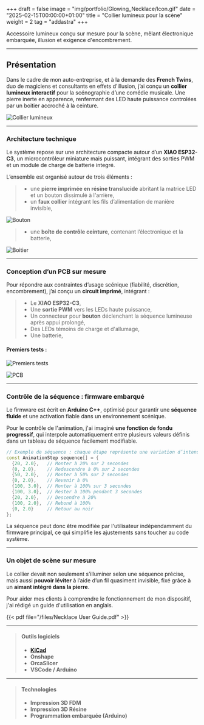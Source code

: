 +++
draft = false
image = "img/portfolio/Glowing_Necklace/Icon.gif"
date = "2025-02-15T00:00:00+01:00"
title = "Collier lumineux pour la scène"
weight = 2
tag = "addastra"
+++

Accessoire lumineux conçu sur mesure pour la scène, mêlant électronique embarquée, illusion et exigence d'encombrement.
<!--more-->

---

## Présentation

Dans le cadre de mon auto-entreprise, et à la demande des **French Twins**, duo de magiciens et consultants en effets d'illusion, j’ai conçu un **collier lumineux interactif** pour la scénographie d’une comédie musicale. Une pierre inerte en apparence, renfermant des LED haute puissance controlées par un boitier accroché à la ceinture.

![Collier lumineux](/img/portfolio/Glowing_Necklace/Icon.gif)

---

### Architecture technique

Le système repose sur une architecture compacte autour d’un **XIAO ESP32-C3**, un microcontrôleur miniature mais puissant, intégrant des sorties PWM et un module de charge de batterie integré.

L’ensemble est organisé autour de trois éléments :

>- une **pierre imprimée en résine translucide** abritant la matrice LED et un bouton dissimulé à l'arrière,  
>- un **faux collier** intégrant les fils d’alimentation de manière invisible,  

![Bouton](/img/portfolio/Glowing_Necklace/switch.jpg)  

>- une **boîte de contrôle ceinture**, contenant l’électronique et la batterie,  

![Boitier](/img/portfolio/Glowing_Necklace/BOX.gif)  

---

### Conception d’un PCB sur mesure

Pour répondre aux contraintes d’usage scénique (fiabilité, discrétion, encombrement), j’ai conçu un **circuit imprimé**, intégrant :

>- Le **XIAO ESP32-C3**,  
>- Une **sortie PWM** vers les LEDs haute puissance,  
>- Un connecteur pour **bouton** déclenchant la séquence lumineuse après appui prolongé,  
>- Des LEDs témoins de charge et d'allumage,  
>- Une batterie,


#### Premiers tests :

![Premiers tests](/img/portfolio/Glowing_Necklace/FIRST_TEST.gif)

![PCB](/img/portfolio/Glowing_Necklace/PCB.png)

---

### Contrôle de la séquence : firmware embarqué

Le firmware est écrit en **Arduino C++**, optimisé pour garantir une **séquence fluide** et une activation fiable dans un environnement scénique.

Pour le contrôle de l'animation, j'ai imaginé **une fonction de fondu progressif**, qui interpole automatiquement entre plusieurs valeurs définis dans un tableau de séquence facilement modifiable.

```cpp
// Exemple de séquence : chaque étape représente une variation d’intensité dans le temps
const AnimationStep sequence[] = {
  {20, 2.0},   // Monter à 20% sur 2 secondes
  {0, 2.0},    // Redescendre à 0% sur 2 secondes
  {50, 2.0},   // Monter à 50% sur 2 secondes
  {0, 2.0},    // Revenir à 0%
  {100, 3.0},  // Monter à 100% sur 3 secondes
  {100, 3.0},  // Rester à 100% pendant 3 secondes
  {20, 2.0},   // Descendre à 20%
  {100, 2.0},  // Rebond à 100%
  {0, 2.0}     // Retour au noir
};
```

La séquence peut donc être modifiée par l'utilisateur indépendamment du firmware principal, ce qui simplifie les ajustements sans toucher au code système.



---

### Un objet de scène sur mesure

Le collier devait non seulement s’illuminer selon une séquence précise, mais aussi **pouvoir léviter** à l’aide d’un fil quasiment invisible, fixé grâce à un **aimant intégré dans la pierre**.

Pour aider mes clients à comprendre le fonctionnement de mon dispositif, j'ai rédigé un guide d'utilisation en anglais.

{{< pdf file="/files/Necklace User Guide.pdf" >}}

---

> #### Outils logiciels
>
>- **[KiCad](https://www.kicad.org)** 
>- **Onshape** 
>- **OrcaSlicer**
>- **VSCode / Arduino** 

---

> #### Technologies
>
>- **Impression 3D FDM**
>- **Impression 3D Résine**
>- **Programmation embarquée (Arduino)** 



